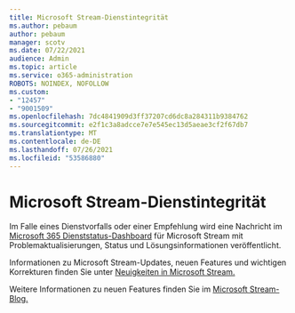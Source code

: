 ```yaml
---
title: Microsoft Stream-Dienstintegrität
ms.author: pebaum
author: pebaum
manager: scotv
ms.date: 07/22/2021
audience: Admin
ms.topic: article
ms.service: o365-administration
ROBOTS: NOINDEX, NOFOLLOW
ms.custom:
- "12457"
- "9001509"
ms.openlocfilehash: 7dc4841909d3ff37207cd6dc8a284311b9384762
ms.sourcegitcommit: e2f1c3a8adcce7e7e545ec13d5aeae3cf2f67db7
ms.translationtype: MT
ms.contentlocale: de-DE
ms.lasthandoff: 07/26/2021
ms.locfileid: "53586880"
---
```

# <a name="microsoft-stream-service-health"></a>Microsoft Stream-Dienstintegrität

Im Falle eines Dienstvorfalls oder einer Empfehlung wird eine Nachricht im [Microsoft 365 Dienststatus-Dashboard](https://admin.microsoft.com/AdminPortal/Home#/servicehealth) für Microsoft Stream mit Problemaktualisierungen, Status und Lösungsinformationen veröffentlicht.

Informationen zu Microsoft Stream-Updates, neuen Features und wichtigen Korrekturen finden Sie unter [Neuigkeiten in Microsoft Stream.](https://aka.ms/StreamNew)

Weitere Informationen zu neuen Features finden Sie im [Microsoft Stream-Blog.](https://aka.ms/StreamBlog)

